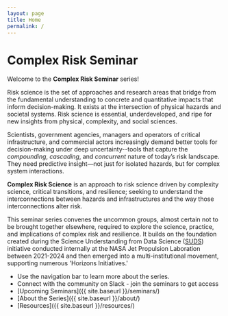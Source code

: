 ```yaml
---
layout: page
title: Home
permalink: /
---
```


# Complex Risk Seminar

Welcome to the **Complex Risk Seminar** series!

Risk science is the set of approaches and research areas that bridge from the fundamental understanding to concrete and quantitative impacts that inform decision-making. It exists at the intersection of physical hazards and societal systems. Risk science is essential, underdeveloped, and ripe for new insights from physical, complexity, and social sciences. 

Scientists, government agencies, managers and operators of critical infrastructure, and commercial actors increasingly demand better tools for decision-making under deep uncertainty--tools that capture the _compounding_, _cascading_, and _concurrent_ nature of today’s risk landscape. They need predictive insight—not just for isolated hazards, but for complex system interactions. 

**Complex Risk Science** is an approach to risk science driven by complexity science, critical transitions, and resilience; seeking to understand the interconnections between hazards and infrastructures and the way those interconnections alter risk. 

This seminar series convenes the uncommon groups, almost certain not to be brought together elsewhere, required to explore the science, practice, and implications of complex risk and resilience. It builds on the foundation created during the Science Understanding from Data Science ([SUDS](https://www.jpl.nasa.gov/go/suds/suds-report/)) initiative conducted internally at the NASA Jet Propulsion Laboration between 2021-2024 and then emerged into a multi-institutional movement, supporting numerous 'Horizons Initiatives.' 

- Use the navigation bar to learn more about the series.
- Connect with the community on Slack - join the seminars to get access
- [Upcoming Seminars]({{ site.baseurl }}/seminars/)
- [About the Series]({{ site.baseurl }}/about/)
- [Resources]({{ site.baseurl }}/resources/)

